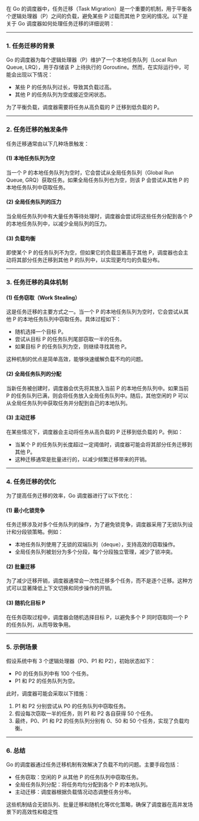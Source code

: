 在 Go 的调度器中，任务迁移（Task Migration）是一个重要的机制，用于平衡各个逻辑处理器（P）之间的负载，避免某些 P 过载而其他 P 空闲的情况。以下是关于 Go 调度器如何处理任务迁移的详细说明：

---

### **1. 任务迁移的背景**

Go 的调度器为每个逻辑处理器（P）维护了一个本地任务队列（Local Run Queue, LRQ），用于存储该 P 上待执行的 Goroutine。然而，在实际运行中，可能会出现以下情况：
- 某些 P 的任务队列过长，导致其负载过高。
- 其他 P 的任务队列为空或接近空闲状态。

为了平衡负载，调度器需要将任务从高负载的 P 迁移到低负载的 P。

---

### **2. 任务迁移的触发条件**

任务迁移通常由以下几种场景触发：

#### (1) **本地任务队列为空**
当一个 P 的本地任务队列为空时，它会尝试从全局任务队列（Global Run Queue, GRQ）获取任务。如果全局任务队列也为空，则该 P 会尝试从其他 P 的本地任务队列中窃取任务。

#### (2) **全局任务队列的压力**
当全局任务队列中有大量任务等待处理时，调度器会尝试将这些任务分配到各个 P 的本地任务队列中，以减少全局队列的压力。

#### (3) **负载均衡**
即使某个 P 的任务队列不为空，但如果它的负载显著高于其他 P，调度器也会主动将其部分任务迁移到其他 P 的队列中，以实现更均匀的负载分布。

---

### **3. 任务迁移的具体机制**

#### (1) **任务窃取（Work Stealing）**
这是任务迁移的主要方式之一。当一个 P 的本地任务队列为空时，它会尝试从其他 P 的本地任务队列中窃取任务。具体过程如下：
- 随机选择一个目标 P。
- 尝试从目标 P 的任务队列尾部窃取一半的任务。
- 如果目标 P 的任务队列为空，则继续寻找其他 P。

这种机制的优点是简单高效，能够快速缓解负载不均的问题。

#### (2) **全局任务队列的分配**
当新任务被创建时，调度器会优先将其放入当前 P 的本地任务队列中。如果当前 P 的任务队列已满，则会将任务放入全局任务队列中。随后，其他空闲的 P 可以从全局任务队列中获取任务并分配到自己的本地队列。

#### (3) **主动迁移**
在某些情况下，调度器会主动将任务从高负载的 P 迁移到低负载的 P。例如：
- 当某个 P 的任务队列长度超过一定阈值时，调度器可能会将其部分任务迁移到其他 P。
- 这种迁移通常是批量进行的，以减少频繁迁移带来的开销。

---

### **4. 任务迁移的优化**

为了提高任务迁移的效率，Go 调度器进行了以下优化：

#### (1) **最小化锁竞争**
任务迁移涉及对多个任务队列的操作，为了避免锁竞争，调度器采用了无锁队列设计和分段锁策略。例如：
- 本地任务队列使用了无锁的双端队列（deque），支持高效的窃取操作。
- 全局任务队列被划分为多个分段，每个分段独立管理，减少了锁冲突。

#### (2) **批量迁移**
为了减少迁移开销，调度器通常会一次性迁移多个任务，而不是逐个迁移。这种方式可以显著降低上下文切换和同步操作的开销。

#### (3) **随机化目标 P**
在任务窃取过程中，调度器会随机选择目标 P，以避免多个 P 同时窃取同一个 P 的任务队列，从而导致争用。

---

### **5. 示例场景**

假设系统中有 3 个逻辑处理器（P0、P1 和 P2），初始状态如下：
- P0 的任务队列中有 100 个任务。
- P1 和 P2 的任务队列为空。

此时，调度器可能会采取以下措施：
1. P1 和 P2 分别尝试从 P0 的任务队列中窃取任务。
2. 假设每次窃取一半的任务，则 P1 和 P2 各自获得 50 个任务。
3. 最终，P0、P1 和 P2 的任务队列分别有 0、50 和 50 个任务，实现了负载均衡。

---

### **6. 总结**

Go 的调度器通过任务迁移机制有效解决了负载不均的问题。主要手段包括：
- 任务窃取：空闲的 P 从其他 P 的任务队列中窃取任务。
- 全局任务队列分配：将任务均匀分配到各个 P 的本地队列。
- 主动迁移：调度器根据负载情况动态调整任务分布。

这些机制结合无锁队列、批量迁移和随机化等优化策略，确保了调度器在高并发场景下的高效性和稳定性